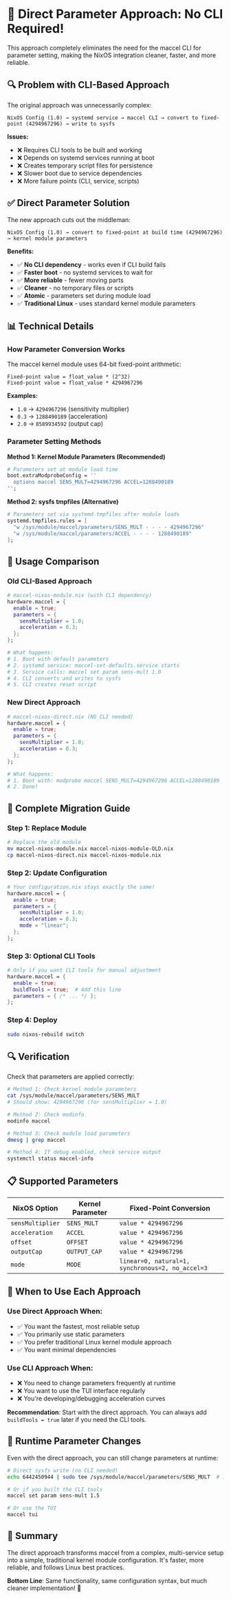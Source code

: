 # 🎯 Direct Parameter Approach: No CLI Required!

This approach completely eliminates the need for the maccel CLI for parameter setting, making the NixOS integration cleaner, faster, and more reliable.

## 🔍 **Problem with CLI-Based Approach**

The original approach was unnecessarily complex:

```
NixOS Config (1.0) → systemd service → maccel CLI → convert to fixed-point (4294967296) → write to sysfs
```

**Issues:**

- ❌ Requires CLI tools to be built and working
- ❌ Depends on systemd services running at boot
- ❌ Creates temporary script files for persistence
- ❌ Slower boot due to service dependencies
- ❌ More failure points (CLI, service, scripts)

## ✅ **Direct Parameter Solution**

The new approach cuts out the middleman:

```
NixOS Config (1.0) → convert to fixed-point at build time (4294967296) → kernel module parameters
```

**Benefits:**

- ✅ **No CLI dependency** - works even if CLI build fails
- ✅ **Faster boot** - no systemd services to wait for
- ✅ **More reliable** - fewer moving parts
- ✅ **Cleaner** - no temporary files or scripts
- ✅ **Atomic** - parameters set during module load
- ✅ **Traditional Linux** - uses standard kernel module parameters

## 📊 **Technical Details**

### How Parameter Conversion Works

The maccel kernel module uses 64-bit fixed-point arithmetic:

```
Fixed-point value = float_value * (2^32)
Fixed-point value = float_value * 4294967296
```

**Examples:**

- `1.0` → `4294967296` (sensitivity multiplier)
- `0.3` → `1288490189` (acceleration)
- `2.0` → `8589934592` (output cap)

### Parameter Setting Methods

**Method 1: Kernel Module Parameters (Recommended)**

```nix
# Parameters set at module load time
boot.extraModprobeConfig = ''
  options maccel SENS_MULT=4294967296 ACCEL=1288490189
'';
```

**Method 2: sysfs tmpfiles (Alternative)**

```nix
# Parameters set via systemd-tmpfiles after module loads
systemd.tmpfiles.rules = [
  "w /sys/module/maccel/parameters/SENS_MULT - - - - 4294967296"
  "w /sys/module/maccel/parameters/ACCEL - - - - 1288490189"
];
```

## 🚀 **Usage Comparison**

### Old CLI-Based Approach

```nix
# maccel-nixos-module.nix (with CLI dependency)
hardware.maccel = {
  enable = true;
  parameters = {
    sensMultiplier = 1.0;
    acceleration = 0.3;
  };
};

# What happens:
# 1. Boot with default parameters
# 2. systemd service: maccel-set-defaults.service starts
# 3. Service calls: maccel set param sens-mult 1.0
# 4. CLI converts and writes to sysfs
# 5. CLI creates reset script
```

### New Direct Approach

```nix
# maccel-nixos-direct.nix (NO CLI needed)
hardware.maccel = {
  enable = true;
  parameters = {
    sensMultiplier = 1.0;
    acceleration = 0.3;
  };
};

# What happens:
# 1. Boot with: modprobe maccel SENS_MULT=4294967296 ACCEL=1288490189
# 2. Done!
```

## 🔧 **Complete Migration Guide**

### Step 1: Replace Module

```bash
# Replace the old module
mv maccel-nixos-module.nix maccel-nixos-module-OLD.nix
cp maccel-nixos-direct.nix maccel-nixos-module.nix
```

### Step 2: Update Configuration

```nix
# Your configuration.nix stays exactly the same!
hardware.maccel = {
  enable = true;
  parameters = {
    sensMultiplier = 1.0;
    acceleration = 0.3;
    mode = "linear";
  };
};
```

### Step 3: Optional CLI Tools

```nix
# Only if you want CLI tools for manual adjustment
hardware.maccel = {
  enable = true;
  buildTools = true;  # Add this line
  parameters = { /* ... */ };
};
```

### Step 4: Deploy

```bash
sudo nixos-rebuild switch
```

## 🔍 **Verification**

Check that parameters are applied correctly:

```bash
# Method 1: Check kernel module parameters
cat /sys/module/maccel/parameters/SENS_MULT
# Should show: 4294967296 (for sensMultiplier = 1.0)

# Method 2: Check modinfo
modinfo maccel

# Method 3: Check module load parameters
dmesg | grep maccel

# Method 4: If debug enabled, check service output
systemctl status maccel-info
```

## 📋 **Supported Parameters**

| NixOS Option     | Kernel Parameter | Fixed-Point Conversion                           |
| ---------------- | ---------------- | ------------------------------------------------ |
| `sensMultiplier` | `SENS_MULT`      | `value * 4294967296`                             |
| `acceleration`   | `ACCEL`          | `value * 4294967296`                             |
| `offset`         | `OFFSET`         | `value * 4294967296`                             |
| `outputCap`      | `OUTPUT_CAP`     | `value * 4294967296`                             |
| `mode`           | `MODE`           | `linear=0, natural=1, synchronous=2, no_accel=3` |

## 🎯 **When to Use Each Approach**

### Use Direct Approach When:

- ✅ You want the fastest, most reliable setup
- ✅ You primarily use static parameters
- ✅ You prefer traditional Linux kernel module approach
- ✅ You want minimal dependencies

### Use CLI Approach When:

- ❌ You need to change parameters frequently at runtime
- ❌ You want to use the TUI interface regularly
- ❌ You're developing/debugging acceleration curves

**Recommendation**: Start with the direct approach. You can always add `buildTools = true` later if you need the CLI tools.

## 🔄 **Runtime Parameter Changes**

Even with the direct approach, you can still change parameters at runtime:

```bash
# Direct sysfs write (no CLI needed)
echo 6442450944 | sudo tee /sys/module/maccel/parameters/SENS_MULT  # 1.5

# Or if you built the CLI tools
maccel set param sens-mult 1.5

# Or use the TUI
maccel tui
```

## 🎉 **Summary**

The direct approach transforms maccel from a complex, multi-service setup into a simple, traditional kernel module configuration. It's faster, more reliable, and follows Linux best practices.

**Bottom Line**: Same functionality, same configuration syntax, but much cleaner implementation! 🚀
